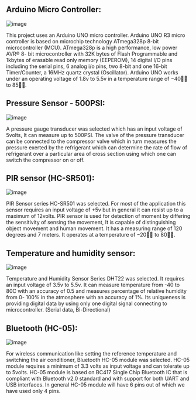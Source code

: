 ## Arduino Micro Controller: 

![image](https://user-images.githubusercontent.com/102232692/160224135-b01a2ddc-5029-41f0-abc2-8e372ae67f2d.png)

This project uses an Arduino UNO micro controller. 
Arduino UNO R3 micro controller is based on microchip 
technology ATmega328p 8-bit microcontroller (MCU). 
ATmega328p is a high performance, low power AVR® 8-
bit microcontroller with 32K bytes of Flash Programmable 
and 1kbytes of erasable read only memory (EEPEROM), 
14 digital I/O pins including the serial pins, 6 analog i/o 
pins, two 8-bit and one 16-bit Timer/Counter, a 16MHz 
quartz crystal (Oscillator). Arduino UNO works under an 
operating voltage of 1.8v to 5.5v in a temperature range of 
−40௢𝑐 to 85௢𝑐. <br />

## Pressure Sensor - 500PSI: 

![image](https://user-images.githubusercontent.com/102232692/160224152-ba32e805-00eb-4b48-9890-c5585b9a46b5.png)

A pressure gauge transducer was selected which has an 
input voltage of 5volts, It can measure up to 500PSI. The 
valve of the pressure transducer can be connected to the 
compressor valve which in turn measures the pressure 
exerted by the refrigerant which can determine the rate of 
flow of refrigerant over a particular area of cross section 
using which one can switch the compressor on or off. <br />

## PIR sensor (HC-SR501): 

![image](https://user-images.githubusercontent.com/102232692/160224159-5e8c7eb9-c8d9-4bb0-8d90-facf8eebb4c2.png)

PIR Sensor series HC-SR501 was selected. For most of the 
application this sensor requires an input voltage of +5v but 
in general it can resist up to a maximum of 12volts. PIR 
sensor is used for detection of moment by differing the 
sensitivity of sensing the movement, It is capable of 
distinguishing object movement and human movement. It 
has a measuring range of 120 degrees and 7 meters. It 
operates at a temperature of −20௢𝑐 to 80௢𝑐.  <br />

## Temperature and humidity sensor: 

![image](https://user-images.githubusercontent.com/102232692/160224173-98f87792-acca-48ba-93d6-088e1c243476.png)

Temperature and Humidity Sensor Series DHT22 was 
selected. It requires an input voltage of 3.5v to 5.5v. It can 
measure temperature from -40 to 80C with an accuracy of 
0.5 and measures percentage of relative humidity from 0-
100% in the atmosphere with an accuracy of 1%. Its 
uniqueness is providing digital data by using only one 
digital signal connecting to microcontroller. (Serial data, 
Bi-Directional)  <br />

## Bluetooth (HC-05): 

![image](https://user-images.githubusercontent.com/102232692/160224191-cf769500-cf6a-4fb5-a033-46c78c48a8f6.png)

For wireless communication like setting the reference 
temperature and switching the air conditioner, Bluetooth 
HC-05 module was selected. HC-05 module requires a 
minimum of 3.3 volts as input voltage and can tolerate up 
to 5volts. HC-05 module is based on BC417 Single Chip 
Bluetooth IC that is compliant with Bluetooth v2.0 standard 
and with support for both UART and USB interfaces. In 
general HC-05 module will have 6 pins out of which we 
have used only 4 pins. 
